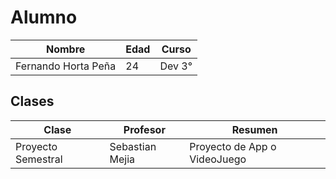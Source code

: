 # Alumno 
| Nombre | Edad | Curso |
| - | - | - | 
Fernando Horta Peña | 24 | Dev 3° |

## Clases
| Clase | Profesor | Resumen |
| - | - | - |
| Proyecto Semestral | Sebastian Mejia | Proyecto de App o VideoJuego |